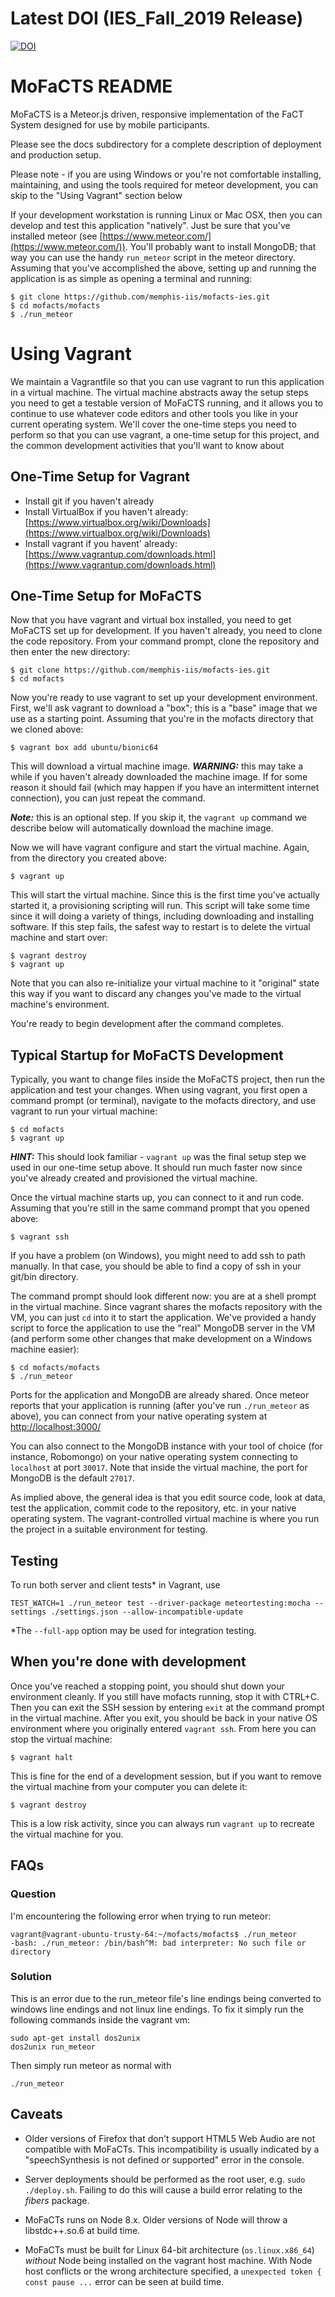 # Latest DOI (IES_Fall_2019 Release)

[![DOI](https://zenodo.org/badge/202790770.svg)](https://zenodo.org/badge/latestdoi/202790770)

# MoFaCTS README

MoFaCTS is a Meteor.js driven, responsive implementation of the FaCT System
designed for use by mobile participants.

Please see the docs subdirectory for a complete description of deployment and
production setup.

Please note - if you are using Windows or you're not comfortable installing,
maintaining, and using the tools required for meteor development, you can skip
to the "Using Vagrant" section below

If your development workstation is running Linux or Mac OSX, then you can
develop and test this application "natively". Just be sure that you've
installed meteor (see [https://www.meteor.com/](https://www.meteor.com/)).
You'll probably want to install  MongoDB; that way you can use the handy
`run_meteor` script in the meteor directory. Assuming that you've accomplished
the above, setting up and running the application is as simple as opening a
terminal and running:

````
$ git clone https://github.com/memphis-iis/mofacts-ies.git
$ cd mofacts/mofacts
$ ./run_meteor
````

# Using Vagrant

We maintain a Vagrantfile so that you can use vagrant to run this application
in a virtual machine. The virtual machine abstracts away the setup steps you
need to get a testable version of MoFaCTS running, and it allows you to
continue to use whatever code editors and other tools you like in your current
operating system. We'll cover the one-time steps you need to perform so that
you can use vagrant, a one-time setup for this project, and the common
development activities that you'll want to know about


## One-Time Setup for Vagrant

* Install git if you haven't already
* Install VirtualBox if you haven't already:
  [https://www.virtualbox.org/wiki/Downloads](https://www.virtualbox.org/wiki/Downloads)
* Install vagrant if you havent' already:
  [https://www.vagrantup.com/downloads.html](https://www.vagrantup.com/downloads.html)


## One-Time Setup for MoFaCTS

Now that you have vagrant and virtual box installed, you need to get MoFaCTS
set up for development. If you haven't already, you need to clone the code
repository. From your command prompt, clone the repository and then enter the
new directory:

````
$ git clone https://github.com/memphis-iis/mofacts-ies.git
$ cd mofacts
````

Now you're ready to use vagrant to set up your development environment. First,
we'll ask vagrant to download a "box"; this is a "base" image that we use as a
starting point. Assuming that you're in the mofacts directory that we cloned
above:

````
$ vagrant box add ubuntu/bionic64
````

This will download a virtual machine image. ***WARNING:*** this may take a
while if you haven't already downloaded the machine image. If for
some reason it should fail (which may happen if you have an intermittent
internet connection), you can just repeat the command.

***Note:*** this is an optional step. If you skip it, the `vagrant up` command
we describe below will automatically download the machine image.

Now we will have vagrant configure and start the virtual machine. Again, from
the directory you created above:

````
$ vagrant up
````

This will start the virtual machine. Since this is the first time you've
actually started it, a provisioning scripting will run. This script will take
some time since it will doing a variety of things, including downloading and
installing software. If this step fails, the safest way to restart is to
delete the virtual machine and start over:

````
$ vagrant destroy
$ vagrant up
````

Note that you can also re-initialize your virtual machine to it "original"
state this way if you want to discard any changes you've made to the virtual
machine's environment.

You're ready to begin development after the command completes.

## Typical Startup for MoFaCTS Development

Typically, you want to change files inside the MoFaCTS project, then run the
application and test your changes. When using vagrant, you first open a command
prompt (or terminal), navigate to the mofacts directory, and use vagrant to
run your virtual machine:

````
$ cd mofacts
$ vagrant up
````

***HINT:*** This should look familiar - `vagrant up` was the final setup step
we used in our one-time setup above. It should run much faster now since
you've already created and provisioned the virtual machine.

Once the virtual machine starts up, you can connect to it and run code.
Assuming that you're still in the same command prompt that you opened above:

````
$ vagrant ssh
````

If you have a problem (on Windows), you might need to add ssh to path
manually. In that case, you should be able to find a copy of ssh in your
git/bin directory.

The command prompt should look different now: you are at a shell prompt in the
virtual machine. Since vagrant shares the mofacts repository with the VM, you
can just `cd` into it to start the application. We've provided a handy script
to force the application to use the "real" MongoDB server in the VM (and
perform some other changes that make development on a Windows machine easier):

````
$ cd mofacts/mofacts
$ ./run_meteor
````

Ports for the application and MongoDB are already shared. Once meteor reports
that your application is running (after you've run `./run_meteor` as above),
you can connect from your native operating system at
[http://localhost:3000/](http://localhost:3000/)

You can also connect to the MongoDB instance with your tool of choice (for
instance, Robomongo) on your native operating system connecting to `localhost`
at port `30017`. Note that inside the virtual machine, the port for MongoDB is
the default `27017`.

As implied above, the general idea is that you edit source code, look at data,
test the application, commit code to the repository, etc. in your native
operating system. The vagrant-controlled virtual machine is where you run
the project in a suitable environment for testing.

## Testing
To run both server and client tests* in Vagrant, use

```
TEST_WATCH=1 ./run_meteor test --driver-package meteortesting:mocha --settings ./settings.json --allow-incompatible-update
```
*The `--full-app` option may be used for integration testing.

## When you're done with development

Once you've reached a stopping point, you should shut down your environment
cleanly. If you still have mofacts running, stop it with CTRL+C. Then you can
exit the SSH session by entering `exit` at the command prompt in the virtual
machine. After you exit, you should be back in your native OS environment
where you originally entered `vagrant ssh`. From here you can stop the virtual
machine:

````
$ vagrant halt
````

This is fine for the end of a development session, but if you want to remove
the virtual machine from your computer you can delete it:

````
$ vagrant destroy
````

This is a low risk activity, since you can always run `vagrant up` to recreate
the virtual machine for you.

## FAQs

### Question

I'm encountering the following error when trying to run meteor:
````
vagrant@vagrant-ubuntu-trusty-64:~/mofacts/mofacts$ ./run_meteor
-bash: ./run_meteor: /bin/bash^M: bad interpreter: No such file or directory
````

### Solution

This is an error due to the run_meteor file's line endings being converted to windows line endings and not linux line endings.  To fix it simply run the following commands inside the vagrant vm:

````
sudo apt-get install dos2unix
dos2unix run_meteor
````

Then simply run meteor as normal with

````
./run_meteor
````

## Caveats

* Older versions of Firefox that don't support HTML5 Web Audio are not compatible with MoFaCTs. This incompatibility
  is usually indicated by a "speechSynthesis is not defined or supported" error in the console.

* Server deployments should be performed as the root user, e.g. `sudo ./deploy.sh`. Failing to do this will cause a build
  error relating to the _fibers_ package.

* MoFaCTs runs on Node 8.x. Older versions of Node will throw a libstdc++.so.6 at build time.

* MoFaCTs must be built for Linux 64-bit architecture (`os.linux.x86_64`) _without_ Node being installed on the
  vagrant host machine. With Node host conflicts or the wrong architecture specified, a `unexpected token { const pause ...`
  error can be seen at build time.

